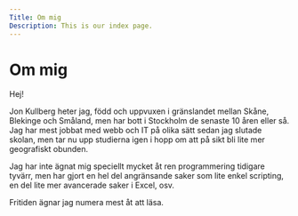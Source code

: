 ```yaml
---
Title: Om mig
Description: This is our index page.
---
```


Om mig
==========================

Hej!

Jon Kullberg heter jag, född och uppvuxen i gränslandet mellan Skåne, Blekinge och Småland, men har bott i Stockholm de senaste 10 åren eller så. Jag har mest jobbat med webb och IT på olika sätt sedan jag slutade skolan, men tar nu upp studierna igen i hopp om att på sikt bli lite mer geografiskt obunden.

Jag har inte ägnat mig speciellt mycket åt ren programmering tidigare tyvärr, men har gjort en hel del angränsande saker som lite enkel scripting, en del lite mer avancerade saker i Excel, osv.

Fritiden ägnar jag numera mest åt att läsa.

